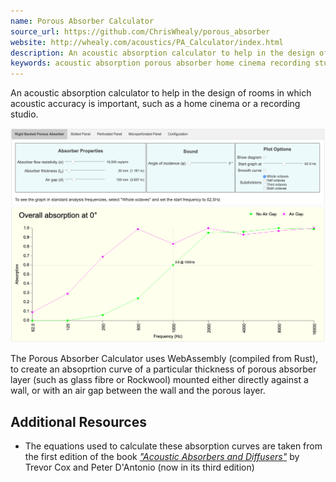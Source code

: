 ```yaml
---
name: Porous Absorber Calculator
source_url: https://github.com/ChrisWhealy/porous_absorber
website: http://whealy.com/acoustics/PA_Calculator/index.html
description: An acoustic absorption calculator to help in the design of home cinemas or recording studio environments
keywords: acoustic absorption porous absorber home cinema recording studio
---
```


An acoustic absorption calculator to help in the design of rooms in which acoustic accuracy is important, such as a home cinema or a recording studio.

![Porous Absorber ScreenShot](https://raw.githubusercontent.com/ChrisWhealy/porous_absorber/master/img/porous_absorber_screen1.png)

The Porous Absorber Calculator uses WebAssembly (compiled from Rust), to create an absoprtion curve of a particular thickness of porous absorber layer (such as glass fibre or Rockwool) mounted either directly against a wall, or with an air gap between the wall and the porous layer.

## Additional Resources

- The equations used to calculate these absorption curves are taken from the first edition of the book [_"Acoustic Absorbers and Diffusers"_](https://www.amazon.co.uk/Acoustic-Absorbers-Diffusers-Third-Trevor/dp/1498740995) by Trevor Cox and Peter D'Antonio (now in its third edition)
